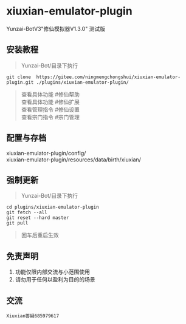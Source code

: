 # xiuxian-emulator-plugin         
Yunzai-BotV3"修仙模拟器V1.3.0" 测试版                  

## 安装教程      

> Yunzai-Bot/目录下执行      
```
git clone  https://gitee.com/ningmengchongshui/xiuxian-emulator-plugin.git ./plugins/xiuxian-emulator-plugin/   
```
> 查看具体功能  #修仙帮助      
> 查看具体功能  #修仙扩展              
> 查看管理指令  #修仙设置       
> 查看宗门指令  #宗门管理        


## 配置与存档   
xiuxian-emulator-plugin/config/            
xiuxian-emulator-plugin/resources/data/birth/xiuxian/        

## 强制更新      
> Yunzai-Bot/目录下执行      
```
cd plugins/xiuxian-emulator-plugin      
git fetch --all     
git reset --hard master       
git pull    
```
> 回车后重启生效         

## 免责声明       
1. 功能仅限内部交流与小范围使用       
2. 请勿用于任何以盈利为目的的场景    

## 交流      
``` 
Xiuxian答疑685979617    
```
       
  
